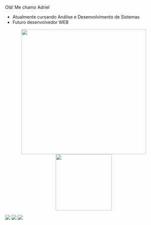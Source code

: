 Olá! Me chamo Adriel

- Atualmente cursando Análise e Desenvolvimento de Sistemas
- Futuro desenvolvedor WEB

<p align="center">
  <img src="https://github-readme-stats.vercel.app/api?username=adrielwanderlind&show_icons=true&theme=transparent" width="400">
   <img height="180em" src="https://github-readme-stats.vercel.app/api/top-langs/?username=AdrielWanderlind&layout-compact&langs_count-16&theme-transparent"/>
</p>



<a href="https://instagram.com/wandadriel" target="_blank"><img src="https://img.shields.io/badge/-Instagram-%23E4405F?style=for-the-badge&logo=instagram&logoColor=white" target="_blank"></a>
  <a href = "mailto:adrielwanderlind80@gmail.com"><img src="https://img.shields.io/badge/-Gmail-%23333?style=for-the-badge&logo=gmail&logoColor=white" target="_blank"></a>
  <a href="https://www.linkedin.com/in/adriel-wanderlind" target="_blank"><img src="https://img.shields.io/badge/-LinkedIn-%230077B5?style=for-the-badge&logo=linkedin&logoColor=white" target="_blank"></a>


